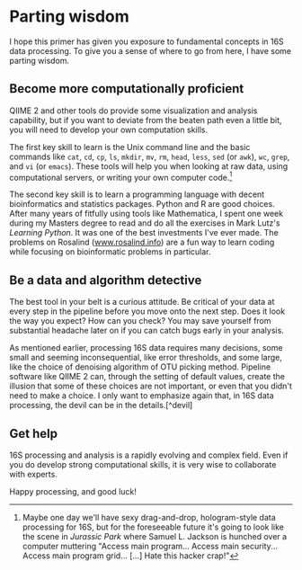 # Parting wisdom

I hope this primer has given you exposure to fundamental concepts in 16S data
processing. To give you a sense of where to go from here, I have some parting
wisdom.

## Become more computationally proficient

QIIME 2 and other tools do provide some visualization and analysis capability,
but if you want to deviate from the beaten path even a little bit, you will
need to develop your own computation skills.

The first key skill to learn is the Unix command line and the basic commands
like `cat`, `cd`, `cp`, `ls`, `mkdir`, `mv`, `rm`, `head`, `less`, `sed` (or
`awk`), `wc`, `grep`, and `vi` (or `emacs`). These tools will help you when
looking at raw data, using computational servers, or writing your own computer
code.[^jp]

[^jp]: Maybe one day we'll have sexy drag-and-drop, hologram-style data
  processing for 16S, but for the foreseeable future it's going to look like
the scene in *Jurassic Park* where Samuel L. Jackson is hunched over a computer
muttering "Access main program...  Access main security... Access main program
grid... [...] Hate this hacker crap!"

The second key skill is to learn a programming language with decent
bioinformatics and statistics packages. Python and R are good choices. After
many years of fitfully using tools like Mathematica, I spent one week during my
Masters degree to read and do all the exercises in Mark Lutz's _Learning
Python_. It was one of the best investments I've ever made. The problems on
Rosalind (www.rosalind.info) are a fun way to learn coding while focusing on
bioinformatic problems in particular.

## Be a data and algorithm detective

The best tool in your belt is a curious attitude. Be critical of your data at
every step in the pipeline before you move onto the next step.  Does it look
the way you expect? How can you check? You may save yourself from substantial
headache later on if you can catch bugs early in your analysis.

As mentioned earlier, processing 16S data requires many decisions, some small
and seeming inconsequential, like error thresholds, and some large, like the
choice of denoising algorithm of OTU picking method. Pipeline software like
QIIME 2 can, through the setting of default values, create the illusion that
some of these choices are not important, or even that you didn't need to make
a choice. I only want to emphasize again that, in 16S data processing, the devil
can be in the details.[^devil]

## Get help

16S processing and analysis is a rapidly evolving and complex field. Even if
you do develop strong computational skills, it is very wise to collaborate with
experts.

Happy processing, and good luck!
